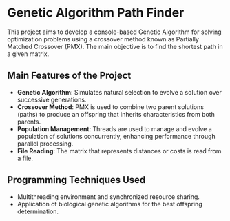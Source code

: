 # Genetic Algorithm Path Finder

This project aims to develop a console-based Genetic Algorithm for solving optimization problems using a crossover method known as Partially Matched Crossover (PMX). The main objective is to find the shortest path in a given matrix.

## Main Features of the Project

- **Genetic Algorithm**: Simulates natural selection to evolve a solution over successive generations.
- **Crossover Method**: PMX is used to combine two parent solutions (paths) to produce an offspring that inherits characteristics from both parents.
- **Population Management**: Threads are used to manage and evolve a population of solutions concurrently, enhancing performance through parallel processing.
- **File Reading**: The matrix that represents distances or costs is read from a file.

## Programming Techniques Used

- Multithreading environment and synchronized resource sharing.
- Application of biological genetic algorithms for the best offspring determination.
